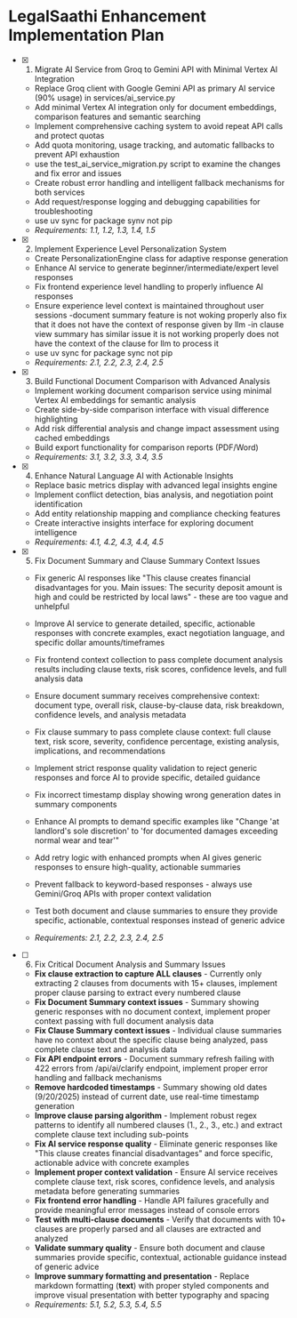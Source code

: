 # LegalSaathi Enhancement Implementation Plan

- [x] 1. Migrate AI Service from Groq to Gemini API with Minimal Vertex AI Integration


















  - Replace Groq client with Google Gemini API as primary AI service (90% usage) in services/ai_service.py
  - Add minimal Vertex AI integration only for document embeddings, comparison features and semantic searching
  - Implement comprehensive caching system to avoid repeat API calls and protect quotas
  - Add quota monitoring, usage tracking, and automatic fallbacks to prevent API exhaustion
  - use the test_ai_service_migration.py script to examine the changes and fix error and issues 
  - Create robust error handling and intelligent fallback mechanisms for both services
  - Add request/response logging and debugging capabilities for troubleshooting
  - use uv sync for package synv not pip 
  - _Requirements: 1.1, 1.2, 1.3, 1.4, 1.5_

- [x] 2. Implement Experience Level Personalization System








  - Create PersonalizationEngine class for adaptive response generation
  - Enhance AI service to generate beginner/intermediate/expert level responses
  - Fix frontend experience level handling to properly influence AI responses
  - Ensure experience level context is maintained throughout user sessions
  -document summary feature is not woking properly also fix that it does not have the context of response given by llm 
  -in clause view summary has similar issue it is not working properly does not have the context of the clause for llm to process it 
  - use uv sync for package sync not pip 
  - _Requirements: 2.1, 2.2, 2.3, 2.4, 2.5_

- [x] 3. Build Functional Document Comparison with Advanced Analysis














  - Implement working document comparison service using minimal Vertex AI embeddings for semantic analysis
  - Create side-by-side comparison interface with visual difference highlighting
  - Add risk differential analysis and change impact assessment using cached embeddings
  - Build export functionality for comparison reports (PDF/Word)
  - _Requirements: 3.1, 3.2, 3.3, 3.4, 3.5_

- [x] 4. Enhance Natural Language AI with Actionable Insights





  - Replace basic metrics display with advanced legal insights engine
  - Implement conflict detection, bias analysis, and negotiation point identification
  - Add entity relationship mapping and compliance checking features
  - Create interactive insights interface for exploring document intelligence
  - _Requirements: 4.1, 4.2, 4.3, 4.4, 4.5_

- [x] 5. Fix Document Summary and Clause Summary Context Issues





  - Fix generic AI responses like "This clause creates financial disadvantages for you. Main issues: The security deposit amount is high and could be restricted by local laws" - these are too vague and unhelpful
  - Improve AI service to generate detailed, specific, actionable responses with concrete examples, exact negotiation language, and specific dollar amounts/timeframes
  - Fix frontend context collection to pass complete document analysis results including clause texts, risk scores, confidence levels, and full analysis data
  - Ensure document summary receives comprehensive context: document type, overall risk, clause-by-clause data, risk breakdown, confidence levels, and analysis metadata
  - Fix clause summary to pass complete clause context: full clause text, risk score, severity, confidence percentage, existing analysis, implications, and recommendations
  - Implement strict response quality validation to reject generic responses and force AI to provide specific, detailed guidance
  - Fix incorrect timestamp display showing wrong generation dates in summary components
  - Enhance AI prompts to demand specific examples like "Change 'at landlord's sole discretion' to 'for documented damages exceeding normal wear and tear'"
  - Add retry logic with enhanced prompts when AI gives generic responses to ensure high-quality, actionable summaries
  - Prevent fallback to keyword-based responses - always use Gemini/Groq APIs with proper context validation
  - Test both document and clause summaries to ensure they provide specific, actionable, contextual responses instead of generic advice



  - _Requirements: 2.1, 2.2, 2.3, 2.4, 2.5_

- [ ] 6. Fix Critical Document Analysis and Summary Issues








  - **Fix clause extraction to capture ALL clauses** - Currently only extracting 2 clauses from documents with 15+ clauses, implement proper clause parsing to extract every numbered clause
  - **Fix Document Summary context issues** - Summary showing generic responses with no document context, implement proper context passing with full document analysis data
  - **Fix Clause Summary context issues** - Individual clause summaries have no context about the specific clause being analyzed, pass complete clause text and analysis data
  - **Fix API endpoint errors** - Document summary refresh failing with 422 errors from /api/ai/clarify endpoint, implement proper error handling and fallback mechanisms
  - **Remove hardcoded timestamps** - Summary showing old dates (9/20/2025) instead of current date, use real-time timestamp generation
  - **Improve clause parsing algorithm** - Implement robust regex patterns to identify all numbered clauses (1., 2., 3., etc.) and extract complete clause text including sub-points
  - **Fix AI service response quality** - Eliminate generic responses like "This clause creates financial disadvantages" and force specific, actionable advice with concrete examples
  - **Implement proper context validation** - Ensure AI service receives complete clause text, risk scores, confidence levels, and analysis metadata before generating summaries
  - **Fix frontend error handling** - Handle API failures gracefully and provide meaningful error messages instead of console errors
  - **Test with multi-clause documents** - Verify that documents with 10+ clauses are properly parsed and all clauses are extracted and analyzed
  - **Validate summary quality** - Ensure both document and clause summaries provide specific, contextual, actionable guidance instead of generic advice
  - **Improve summary formatting and presentation** - Replace markdown formatting (**text**) with proper styled components and improve visual presentation with better typography and spacing
  - _Requirements: 5.1, 5.2, 5.3, 5.4, 5.5_